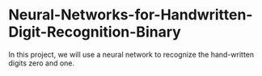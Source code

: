 # Neural-Networks-for-Handwritten-Digit-Recognition-Binary
In this project, we will use a neural network to recognize the hand-written digits zero and one.
